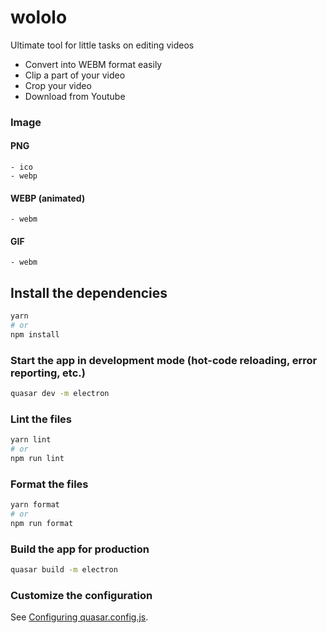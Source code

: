 # wololo

Ultimate tool for little tasks on editing videos

- Convert into WEBM format easily
- Clip a part of your video
- Crop your video
- Download from Youtube

### Image
#### PNG
    - ico
    - webp
#### WEBP (animated)
    - webm
#### GIF
    - webm

## Install the dependencies
```bash
yarn
# or
npm install
```

### Start the app in development mode (hot-code reloading, error reporting, etc.)
```bash
quasar dev -m electron
```


### Lint the files
```bash
yarn lint
# or
npm run lint
```


### Format the files
```bash
yarn format
# or
npm run format
```



### Build the app for production
```bash
quasar build -m electron
```

### Customize the configuration
See [Configuring quasar.config.js](https://v2.quasar.dev/quasar-cli-vite/quasar-config-js).
